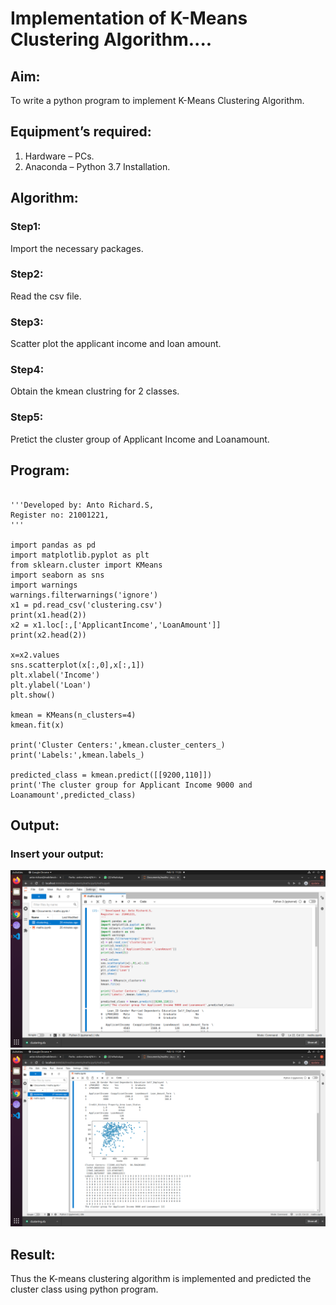 # Implementation of K-Means Clustering Algorithm....

## Aim:
To write a python program to implement K-Means Clustering Algorithm.

## Equipment’s required:
1.	Hardware – PCs.
2.	Anaconda – Python 3.7 Installation.

## Algorithm:

### Step1:
Import the necessary packages.

### Step2:
Read the csv file.

### Step3:
Scatter plot the applicant income and loan amount.

### Step4:
Obtain the kmean clustring for 2 classes.

### Step5:
Pretict the cluster group of Applicant Income and Loanamount.

## Program:
```

'''Developed by: Anto Richard.S,
Register no: 21001221,
'''

import pandas as pd
import matplotlib.pyplot as plt
from sklearn.cluster import KMeans
import seaborn as sns
import warnings
warnings.filterwarnings('ignore')
x1 = pd.read_csv('clustering.csv')
print(x1.head(2))
x2 = x1.loc[:,['ApplicantIncome','LoanAmount']]
print(x2.head(2))

x=x2.values
sns.scatterplot(x[:,0],x[:,1])
plt.xlabel('Income')
plt.ylabel('Loan')
plt.show()

kmean = KMeans(n_clusters=4)
kmean.fit(x)

print('Cluster Centers:',kmean.cluster_centers_)
print('Labels:',kmean.labels_)

predicted_class = kmean.predict([[9200,110]])
print('The cluster group for Applicant Income 9000 and Loanamount',predicted_class)

```

## Output:

### Insert your output:

![output1](out1.png)
![output2](out2.png)

## Result:
Thus the K-means clustering algorithm is implemented and predicted the cluster class using python program.
